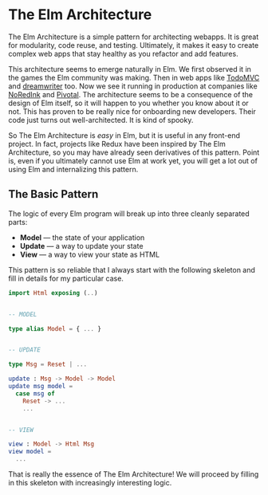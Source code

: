 # The Elm Architecture

The Elm Architecture is a simple pattern for architecting webapps. It is great for modularity, code reuse, and testing. Ultimately, it makes it easy to create complex web apps that stay healthy as you refactor and add features.

This architecture seems to emerge naturally in Elm. We first observed it in the games the Elm community was making. Then in web apps like [TodoMVC][] and [dreamwriter][] too. Now we see it running in production at companies like [NoRedInk][] and [Pivotal][]. The architecture seems to be a consequence of the design of Elm itself, so it will happen to you whether you know about it or not. This has proven to be really nice for onboarding new developers. Their code just turns out well-architected. It is kind of spooky.

So The Elm Architecture is *easy* in Elm, but it is useful in any front-end project. In fact, projects like Redux have been inspired by The Elm Architecture, so you may have already seen derivatives of this pattern. Point is, even if you ultimately cannot use Elm at work yet, you will get a lot out of using Elm and internalizing this pattern.

[Elm]: http://elm-lang.org/
[TodoMVC]: https://github.com/evancz/elm-todomvc
[dreamwriter]: https://github.com/rtfeldman/dreamwriter#dreamwriter
[NoRedInk]: https://www.noredink.com/
[CircuitHub]: https://www.circuithub.com/
[Pivotal]: https://www.pivotaltracker.com/blog/Elm-pivotal-tracker/


## The Basic Pattern

The logic of every Elm program will break up into three cleanly separated parts:

  * **Model** &mdash; the state of your application
  * **Update** &mdash; a way to update your state
  * **View** &mdash; a way to view your state as HTML

This pattern is so reliable that I always start with the following skeleton and fill in details for my particular case.

```elm
import Html exposing (..)


-- MODEL

type alias Model = { ... }


-- UPDATE

type Msg = Reset | ...

update : Msg -> Model -> Model
update msg model =
  case msg of
    Reset -> ...
    ...


-- VIEW

view : Model -> Html Msg
view model =
  ...
```

That is really the essence of The Elm Architecture! We will proceed by filling in this skeleton with increasingly interesting logic.
